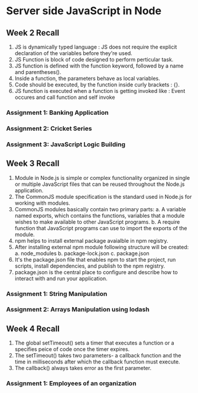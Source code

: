 # Server side JavaScript in Node


## Week 2 Recall

1. JS is dynamically typed language : JS does not require the explicit declaration of the variables before they're used.
2. JS Function is block of code designed to perform perticular task.
3. JS function is defined with the function keyword, followed by a name and parentheses().
4. Inside a function, the parameters behave as local variables.
5. Code should be executed, by the function inside curly brackets : {}.
6. JS function is executed when a function is getting invoked like : Event occures and call function and self invoke

### Assignment 1: Banking Application

### Assignment 2: Cricket Series

### Assignment 3: JavaScript Logic Building


## Week 3 Recall

1. Module in Node.js is simple or complex functionality organized in single or multiple JavaScript files that can be reused throughout the Node.js application.
2. The CommonJS module specification is the standard used in Node.js for working with modules.
3. CommonJS modules basically contain two primary parts:
    a. A variable named exports, which contains the functions, variables that a module wishes to make available to other JavaScript programs.
    b. A require function that JavaScript programs can use to import the exports of the module.
4. npm helps to install external package avaialble in npm registry.
5. After installing external npm module following structure will be created:
    a. node_modules
    b. package-lock.json
    c. package.json
6. It's the package.json file that enables npm to start the project, run scripts, install dependencies, and publish to the npm registry.
7. package.json is the central place to configure and describe how to interact with and run your application.

### Assignment 1: String Manipulation

### Assignment 2: Arrays Manipulation using lodash

## Week 4 Recall

1. The global setTimeout() sets a timer that executes a function or a specifies peice of code once the timer expires.
2. The setTimeout() takes two parameters- a callback function and the time in milliseconds after which the callback function must execute.
3. The callback() always takes error as the first parameter.

### Assignment 1: Employees of an organization